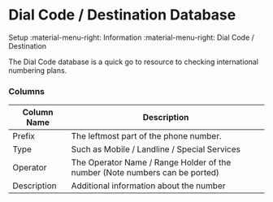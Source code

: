 # Dial Code / Destination Database
Setup :material-menu-right: Information :material-menu-right: Dial Code / Destination

The Dial Code database is a quick go to resource to checking international numbering plans.

### Columns
| Column Name | Description                                                                 |
|-------------|-----------------------------------------------------------------------------|
| Prefix      | The leftmost part of the phone number.                                      |
| Type        | Such as Mobile / Landline / Special Services                                |
| Operator    | The Operator Name / Range Holder of the number (Note numbers can be ported) |
| Description | Additional information about the number                                     |


